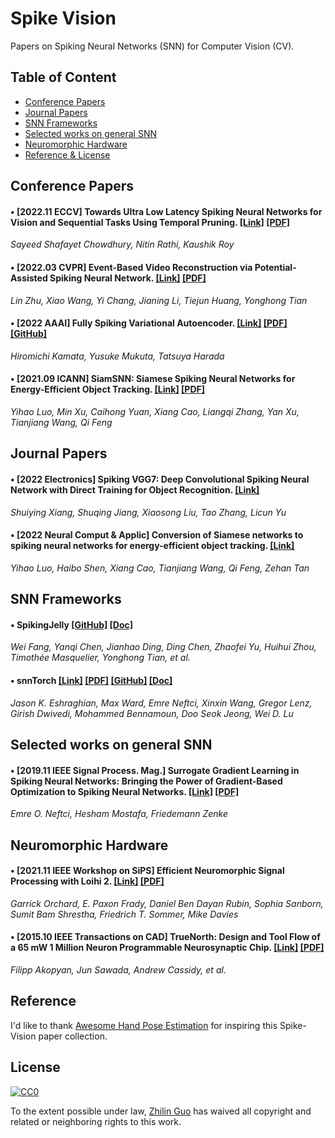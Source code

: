 # Spike Vision
Papers on Spiking Neural Networks (SNN) for Computer Vision (CV).

## Table of Content
 - [Conference Papers](#conference-papers)
 - [Journal Papers](#journal-papers)
 - [SNN Frameworks](#snn-frameworks)
 - [Selected works on general SNN](#selected-works-on-general-snn)
 - [Neuromorphic Hardware](#neuromorphic-hardware)
 - [Reference & License](#reference)


## Conference Papers

#### • \[2022.11 ECCV\] Towards Ultra Low Latency Spiking Neural Networks for Vision and Sequential Tasks Using Temporal Pruning. [\[Link\]](https://link.springer.com/chapter/10.1007/978-3-031-20083-0_42) [\[PDF\]](https://link.springer.com/content/pdf/10.1007/978-3-031-20083-0.pdf?pdf=button)
_Sayeed Shafayet Chowdhury, Nitin Rathi, Kaushik Roy_

#### • \[2022.03 CVPR\] Event-Based Video Reconstruction via Potential-Assisted Spiking Neural Network. [\[Link\]](https://openaccess.thecvf.com/content/CVPR2022/html/Zhu_Event-Based_Video_Reconstruction_via_Potential-Assisted_Spiking_Neural_Network_CVPR_2022_paper.html) [\[PDF\]](https://openaccess.thecvf.com/content/CVPR2022/papers/Zhu_Event-Based_Video_Reconstruction_via_Potential-Assisted_Spiking_Neural_Network_CVPR_2022_paper.pdf)
_Lin Zhu, Xiao Wang, Yi Chang, Jianing Li, Tiejun Huang, Yonghong Tian_

#### • \[2022 AAAI\] Fully Spiking Variational Autoencoder. [\[Link\]](https://arxiv.org/abs/2110.00375) [\[PDF\]](https://arxiv.org/pdf/2110.00375.pdf) [\[GitHub\]](https://github.com/kamata1729/FullySpikingVAE)
_Hiromichi Kamata, Yusuke Mukuta, Tatsuya Harada_

#### • \[2021.09 ICANN\] SiamSNN: Siamese Spiking Neural Networks for Energy-Efficient Object Tracking. [\[Link\]](https://link.springer.com/chapter/10.1007/978-3-030-86383-8_15) [\[PDF\]](https://arxiv.org/pdf/2003.07584.pdf)
_Yihao Luo, Min Xu, Caihong Yuan, Xiang Cao, Liangqi Zhang, Yan Xu, Tianjiang Wang, Qi Feng_

## Journal Papers

#### • \[2022 Electronics\] Spiking VGG7: Deep Convolutional Spiking Neural Network with Direct Training for Object Recognition. [\[Link\]](https://www.mdpi.com/2079-9292/11/13/2097)
_Shuiying Xiang, Shuqing Jiang, Xiaosong Liu, Tao Zhang, Licun Yu_

#### • \[2022 Neural Comput & Applic\] Conversion of Siamese networks to spiking neural networks for energy-efficient object tracking. [\[Link\]](https://link.springer.com/article/10.1007/s00521-022-06984-1)
_Yihao Luo, Haibo Shen, Xiang Cao, Tianjiang Wang, Qi Feng, Zehan Tan_

## SNN Frameworks

#### • SpikingJelly [\[GitHub\]](https://github.com/fangwei123456/spikingjelly) [\[Doc\]](https://spikingjelly.readthedocs.io/zh_CN/0.0.0.0.12/#index-en)
_Wei Fang, Yanqi Chen, Jianhao Ding, Ding Chen, Zhaofei Yu, Huihui Zhou, Timothée Masquelier, Yonghong Tian, et al._


#### • snnTorch [\[Link\]](https://arxiv.org/abs/2109.12894) [\[PDF\]](https://arxiv.org/pdf/2109.12894.pdf) [\[GitHub\]](https://github.com/jeshraghian/snntorch) [\[Doc\]](https://snntorch.readthedocs.io/en/latest/)
_Jason K. Eshraghian, Max Ward, Emre Neftci, Xinxin Wang, Gregor Lenz, Girish Dwivedi, Mohammed Bennamoun, Doo Seok Jeong, Wei D. Lu_


## Selected works on general SNN
#### • \[2019.11 IEEE Signal Process. Mag.\] Surrogate Gradient Learning in Spiking Neural Networks: Bringing the Power of Gradient-Based Optimization to Spiking Neural Networks. [\[Link\]](https://ieeexplore.ieee.org/document/8891809) [\[PDF\]](https://ieeexplore.ieee.org/stamp/stamp.jsp?tp=&arnumber=8891809)
_Emre O. Neftci, Hesham Mostafa, Friedemann Zenke_

## Neuromorphic Hardware
#### • \[2021.11 IEEE Workshop on SiPS\] Efficient Neuromorphic Signal Processing with Loihi 2. [\[Link\]](https://ieeexplore.ieee.org/abstract/document/9605018) [\[PDF\]](https://ieeexplore.ieee.org/stamp/stamp.jsp?tp=&arnumber=9605018)
_Garrick Orchard, E. Paxon Frady, Daniel Ben Dayan Rubin, Sophia Sanborn,
Sumit Bam Shrestha, Friedrich T. Sommer, Mike Davies_

#### • \[2015.10 IEEE Transactions on CAD\] TrueNorth: Design and Tool Flow of a 65 mW 1 Million Neuron Programmable Neurosynaptic Chip. [\[Link\]](https://ieeexplore.ieee.org/document/7229264) [\[PDF\]](https://ieeexplore.ieee.org/stamp/stamp.jsp?tp=&arnumber=7229264)
_Filipp Akopyan, Jun Sawada, Andrew Cassidy, et al._

## Reference
I'd like to thank [Awesome Hand Pose Estimation](https://github.com/xinghaochen/awesome-hand-pose-estimation) for inspiring this Spike-Vision paper collection.

## License

[![CC0](https://mirrors.creativecommons.org/presskit/buttons/88x31/svg/cc-zero.svg)](https://creativecommons.org/publicdomain/zero/1.0)

To the extent possible under law, [Zhilin Guo](https://github.com/ZhilinGuo) has waived all copyright and related or neighboring rights to this work.


